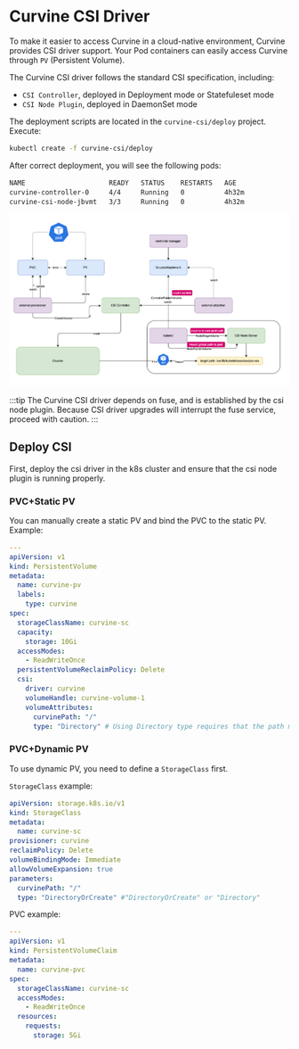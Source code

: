# Curvine CSI Driver
To make it easier to access Curvine in a cloud-native environment, Curvine provides CSI driver support. Your Pod containers can easily access Curvine through `PV` (Persistent Volume).

The Curvine CSI driver follows the standard CSI specification, including:
- `CSI Controller`, deployed in Deployment mode or Statefuleset mode
- `CSI Node Plugin`, deployed in DaemonSet mode

The deployment scripts are located in the `curvine-csi/deploy` project. Execute:
```bash
kubectl create -f curvine-csi/deploy
```

After correct deployment, you will see the following pods:
```bash
NAME                     READY   STATUS    RESTARTS   AGE
curvine-controller-0     4/4     Running   0          4h32m
curvine-csi-node-jbvmt   3/3     Running   0          4h32m
```

![csi-arch](img/csi-arch.png)

:::tip
The Curvine CSI driver depends on fuse, and is established by the csi node plugin. Because CSI driver upgrades will interrupt the fuse service, proceed with caution.
:::

## Deploy CSI
First, deploy the csi driver in the k8s cluster and ensure that the csi node plugin is running properly.

### PVC+Static PV
You can manually create a static PV and bind the PVC to the static PV. Example:
```yaml
---
apiVersion: v1
kind: PersistentVolume
metadata:
  name: curvine-pv
  labels:
    type: curvine
spec:
  storageClassName: curvine-sc
  capacity:
    storage: 10Gi
  accessModes:
    - ReadWriteOnce
  persistentVolumeReclaimPolicy: Delete
  csi:
    driver: curvine
    volumeHandle: curvine-volume-1
    volumeAttributes:
      curvinePath: "/"
      type: "Directory" # Using Directory type requires that the path must already exist
```

### PVC+Dynamic PV
To use dynamic PV, you need to define a `StorageClass` first.

`StorageClass` example:

```yaml
apiVersion: storage.k8s.io/v1
kind: StorageClass
metadata:
  name: curvine-sc
provisioner: curvine
reclaimPolicy: Delete
volumeBindingMode: Immediate
allowVolumeExpansion: true
parameters:
  curvinePath: "/"
  type: "DirectoryOrCreate" #"DirectoryOrCreate" or "Directory"
```

PVC example:
```yaml
---
apiVersion: v1
kind: PersistentVolumeClaim
metadata:
  name: curvine-pvc
spec:
  storageClassName: curvine-sc
  accessModes:
    - ReadWriteOnce
  resources:
    requests:
      storage: 5Gi
```